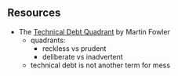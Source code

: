 ## Resources

* The [Technical Debt Quadrant](https://martinfowler.com/bliki/TechnicalDebtQuadrant.html) by Martin Fowler
  * quadrants:
    * reckless vs prudent
    * deliberate vs inadvertent
  * technical debt is not another term for mess